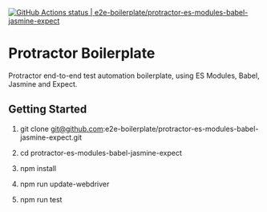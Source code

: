 [![GitHub Actions status | e2e-boilerplate/protractor-es-modules-babel-jasmine-expect](https://github.com/e2e-boilerplate/protractor-es-modules-babel-jasmine-expect/workflows/protractor-es-modules-babel-jasmine-expect/badge.svg)](https://github.com/e2e-boilerplate/protractor-es-modules-babel-jasmine-expect/actions?workflow=protractor-es-modules-babel-jasmine-expect)

# Protractor Boilerplate

Protractor end-to-end test automation boilerplate, using ES Modules, Babel, Jasmine and Expect.

## Getting Started

1. git clone git@github.com:e2e-boilerplate/protractor-es-modules-babel-jasmine-expect.git

2. cd protractor-es-modules-babel-jasmine-expect

3. npm install

4. npm run update-webdriver

5. npm run test

